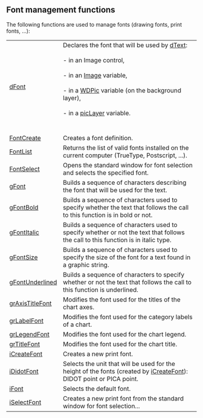 


## Font management functions
			



<a name="NOTE1"></a>
<a name="NOTE1_1"></a>
The following functions are used to manage fonts (drawing fonts, print fonts, ...):  



|   |   |
| --- | --- |
| [dFont](../WDLang1/3029020.md) | Declares the font that will be used by [dText](../WDLang1/3029032.md): <br><br>- in an Image control, <br><br>- in an [Image](../WDLang1/1000019650.md) variable, <br><br>- in a [WDPic](../WDLang1/1000023503.md) variable (on the background layer),<br><br>- in a [picLayer](../WDLang1/1000024604.md) variable. <br><br><br> |
| [FontCreate](../WDLang1/3060002.md) | Creates a font definition. |
| [FontList](../WDLang1/3060003.md) | Returns the list of valid fonts installed on the current computer (TrueType, Postscript, ...). |
| [FontSelect](../WDLang1/3060004.md) | Opens the standard window for font selection and selects the specified font. |
| [gFont](../WDLang1/3029047.md) | Builds a sequence of characters describing the font that will be used for the text. |
| [gFontBold](../WDLang1/3029061.md) | Builds a sequence of characters used to specify whether the text that follows the call to this function is in bold or not. |
| [gFontItalic](../WDLang1/3029062.md) | Builds a sequence of characters used to specify whether or not the text that follows the call to this function is in italic type. |
| [gFontSize](../WDLang1/3029064.md) | Builds a sequence of characters used to specify the size of the font for a text found in a graphic string. |
| [gFontUnderlined](../WDLang1/3029063.md) | Builds a sequence of characters to specify whether or not the text that follows the call to this function is underlined. |
| [grAxisTitleFont](../WDLang3/3042059.md) | Modifies the font used for the titles of the chart axes. |
| [grLabelFont](../WDLang3/3042012.md) | Modifies the font used for the category labels of a chart. |
| [grLegendFont](../WDLang3/3042037.md) | Modifies the font used for the chart legend. |
| [grTitleFont](../WDLang3/3042048.md) | Modifies the font used for the chart title. |
| [iCreateFont](../WDLang5/3046045.md) | Creates a new print font. |
| [iDidotFont](../WDLang5/3046016.md) | Selects the unit that will be used for the height of the fonts (created by [iCreateFont](../WDLang5/3046045.md)): DIDOT point or PICA point. |
| [iFont](../WDLang5/3046014.md) | Selects the default font. |
| [iSelectFont](../WDLang5/3046055.md) | Creates a new print font from the standard window for font selection... |






